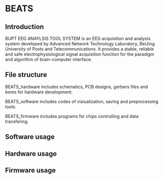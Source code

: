 # BEATS

## Introduction

BUPT EEG ANAYLSIS TOOL SYSTEM is an EEG acquisition and analysis system developed by Advanced Network Technology Laboratory, BeiJing University of Posts and Telecommunications. It provides a stable, reliable and safe electrophysiological signal acquisition function for the paradigm and algorithm of brain-computer interface.

## File structure
BEATS_hardware includes schematics, PCB designs, gerbers files and boms for hardware development.

BEATS_software includes codes of visiualization, saving and preprocessing tools.

BEATS_firmware includes programs for chips controlling and data transfering.

## Software usage

## Hardware usage

## Firmware usage
